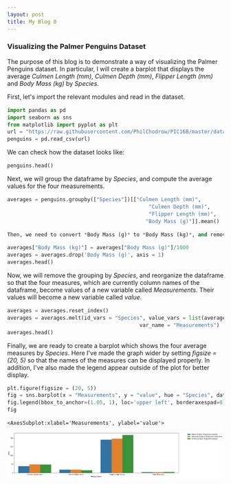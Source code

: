 ```yaml
---
layout: post
title: My Blog 0
---
```


### Visualizing the Palmer Penguins Dataset

The purpose of this blog is to demonstrate a way of visualizing the Palmer Penguins dataset. In particular, I will create a barplot that displays the average *Culmen Length (mm)*, *Culmen Depth (mm)*, *Flipper Length (mm)* and *Body Mass (kg)* by *Species*.

First, let's import the relevant modules and read in the dataset.


```python
import pandas as pd
import seaborn as sns 
from matplotlib import pyplot as plt
url = "https://raw.githubusercontent.com/PhilChodrow/PIC16B/master/datasets/palmer_penguins.csv"
penguins = pd.read_csv(url)
```

We can check how the dataset looks like:


```python
penguins.head()
```

Next, we will group the dataframe by *Species*, and compute the average values for the four measurements.


```python
averages = penguins.groupby(["Species"])[["Culmen Length (mm)",
                                              "Culmen Depth (mm)",
                                              "Flipper Length (mm)",
                                             "Body Mass (g)"]].mean()
```


```python
Then, we need to convert *Body Mass (g)* to *Body Mass (kg)*, and remove *Body Mass (g)*. 
```


```python
averages["Body Mass (kg)"] = averages["Body Mass (g)"]/1000
averages = averages.drop('Body Mass (g)', axis = 1)
averages.head()
```

Now, we will remove the grouping by *Species*, and reorganize the dataframe so that the four measures, which are currently column names of the dataframe, become values of a new variable called *Measurements*. Their values will become a new variable called *value*. 


```python
averages = averages.reset_index()
averages = averages.melt(id_vars = "Species", value_vars = list(averages.columns)[1:],
                                           var_name = "Measurements")
averages.head()
```

Finally, we are ready to create a barplot which shows the four average measures by *Species*. Here I've made the graph wider by setting *figsize = (20, 5)* so that the names of the measures can be displayed properly. In addition, I've also made the legend appear outside of the plot for better display. 


```python
plt.figure(figsize = (20, 5))
fig = sns.barplot(x = "Measurements", y = "value", hue = "Species", data = averages)
fig.legend(bbox_to_anchor=(1.05, 1), loc='upper left', borderaxespad=0)
fig
```




    <AxesSubplot:xlabel='Measurements', ylabel='value'>




    
![png](../images/penguins.png)


